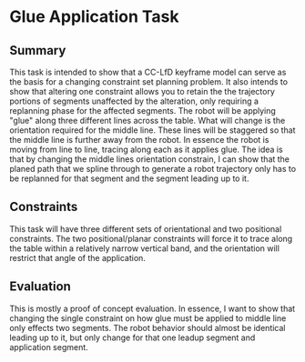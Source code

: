 # Glue Application Task

## Summary

This task is intended to show that a CC-LfD keyframe model can serve as the basis for a changing constraint set planning problem. It also intends to show that altering one constraint allows you to retain the the trajectory portions of segments unaffected by the alteration, only requiring a replanning phase for the affected segments. The robot will be applying "glue" along three different lines across the table. What will change is the orientation required for the middle line. These lines will be staggered so that the middle line is further away from the robot. In essence the robot is moving from line to line, tracing along each as it applies glue. The idea is that by changing the middle lines orientation constrain, I can show that the planed path that we spline through to generate a robot trajectory only has to be replanned for that segment and the segment leading up to it.

## Constraints

This task will have three different sets of orientational and two positional constraints. The two positional/planar constraints will force it to trace along the table within a relatively narrow vertical band, and the orientation will restrict that angle of the application. 

## Evaluation

This is mostly a proof of concept evaluation. In essence, I want to show that changing the single constraint on how glue must be applied to middle line only effects two segments. The robot behavior should almost be identical leading up to it, but only change for that one leadup segment and application segment.